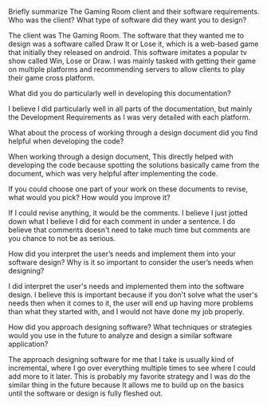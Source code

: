 Briefly summarize The Gaming Room client and their software requirements. Who was the client? What type of software did they want you to design?
  
  The client was The Gaming Room. The software that they wanted me to design was a software called Draw It or Lose it, 
  which is a web-based game that initially they released on android. This software imitates a popular tv show called Win, 
  Lose or Draw. I was mainly tasked with getting their game on multiple platforms and recommending servers to allow clients to play their game cross platform.

What did you do particularly well in developing this documentation?
 
  I believe I did particularly well in all parts of the documentation, but mainly the Development Requirements as I was very detailed with each platform.
  
What about the process of working through a design document did you find helpful when developing the code?
  
  When working through a design document, This directly helped with developing the code because spotting the solutions basically came from the document, which was very helpful
  after implementing the code.
  
If you could choose one part of your work on these documents to revise, what would you pick? How would you improve it?
 
  If I could revise anything, it would be the comments. I believe I just jotted down what I believe I did for each comment in under a sentence.
  I do believe that comments doesn't need to take much time but comments are you chance to not be as serious.
  
How did you interpret the user’s needs and implement them into your software design? Why is it so important to consider the user’s needs when designing?
 
  I did interpret the user's needs and implemented them into the software design. I believe this is important because if you don't solve what the user's needs
  then when it comes to it, the user will end up having more problems than what they started with, and I would not have done my job properly.
  
How did you approach designing software? What techniques or strategies would you use in the future to analyze and design a similar software application?
  
  The approach designing software for me that I take is usually kind of incremental, where I go over everything multiple times to see where I could add more to it later. This
  is probably my favorite strategy and I was do the similar thing in the future because It allows me to build up on the basics until the software or design is fully fleshed out.
